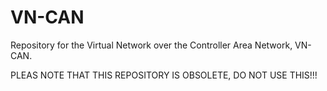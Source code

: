 VN-CAN
======

Repository for the Virtual Network over the Controller Area Network, VN-CAN.

PLEAS NOTE THAT THIS REPOSITORY IS OBSOLETE, DO NOT USE THIS!!!
